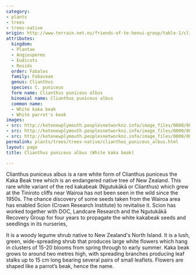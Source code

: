 ```yaml
---
category:
- plants
- trees
- trees-native
origin: http://www.terrain.net.nz/friends-of-te-henui-group/table-1/clianthus-puniceus-albus-white-kaka-beak.html
attributes:
  kingdom:
  - Plantae
  - Angiosperms
  - Eudicots
  - Rosids
  order: Fabales
  family: Fabaceae
  genus: Clianthus
  species: C. puniceus
  form name: Clianthus puniceus albus
  binomial name: Clianthus puniceus albus
  common name:
  - White kaka beak
  - White parrot's beak
images:
- src: http://ketenewplymouth.peoplesnetworknz.info/image_files/0000/0004/1199/Clianthus_puniceus__Kaka_beak__white_form__1_.JPG
- src: http://ketenewplymouth.peoplesnetworknz.info/image_files/0000/0004/1209/Clianthus_puniceus__Kaka_beak__white_form.JPG
- src: http://ketenewplymouth.peoplesnetworknz.info/image_files/0000/0004/1204/Clianthus_puniceus__Kaka_beak__white_form__2_.JPG
permalink: plants/trees/trees-native/clianthus_puniceus_albus.html
layout: page
title: Clianthus puniceus albus (White kaka beak)

---
```

Clianthus puniceus albus is a rare white form of Clianthus puniceus the Kaka Beak tree which is an endangered native tree of New Zealand. This rare white variant of the red kakabeak (Ngutukākā or Clianthus) which grew at the Tiniroto cliffs near Wairoa has not been seen in the wild since the 1950s. The chance discovery of some seeds taken from the Wairoa area has enabled Scion (Crown Research Institute) to revitalise it. Scion has worked together with DOC, Landcare Research and the Ngutukākā Recovery Group for four years to propagate the white kakabeak seeds and seedlings in its nurseries,

It is a woody legume shrub native to New Zealand's North Island. It is a lush, green, wide-spreading shrub that produces large white flowers which hang in clusters of 15-20 blooms from spring through to early summer.
Kaka beak grows to around two metres high, with spreading branches producing leaf stalks up to 15 cm long bearing several pairs of small leaflets. 
Flowers are shaped like a parrot’s beak, hence the name.
